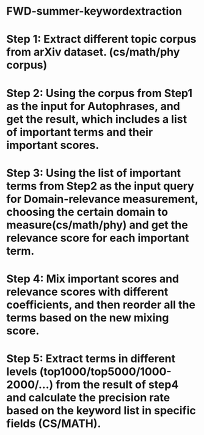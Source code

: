 # FWD-summer-keywordextraction


# Step 1: Extract different topic corpus from arXiv dataset. (cs/math/phy corpus)
# Step 2: Using the corpus from Step1 as the input for Autophrases, and get the result, which includes a list of important terms and their important scores.
# Step 3: Using the list of important terms from Step2 as the input query for Domain-relevance measurement, choosing the certain domain to measure(cs/math/phy) and get the relevance score for each important term.
# Step 4: Mix important scores and relevance scores with different coefficients, and then reorder all the terms based on the new mixing score.
# Step 5: Extract terms in different levels (top1000/top5000/1000-2000/…) from the result of step4 and calculate the precision rate based on the keyword list in specific fields (CS/MATH).

